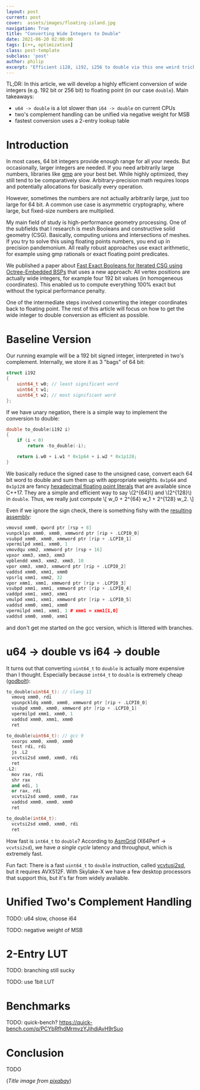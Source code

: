 ```yaml
---
layout: post
current: post
cover:  assets/images/floating-island.jpg
navigation: True
title: "Converting Wide Integers to Double"
date: 2021-06-20 02:00:00
tags: [c++, optimization]
class: post-template
subclass: 'post'
author: philip
excerpt: "Efficient i128, i192, i256 to double via this one weird trick"
---
```


TL;DR: In this article, we will develop a highly efficient conversion of wide integers (e.g. 192 bit or 256 bit) to floating point (in our case `double`).
Main takeaways:

* `u64 -> double` is a lot slower than `i64 -> double` on current CPUs
* two's complement handling can be unified via negative weight for MSB
* fastest conversion uses a 2-entry lookup table

# Introduction

In most cases, 64 bit integers provide enough range for all your needs.
But occasionally, larger integers are needed.
If you need arbitrarily large numbers, libraries like [gmp](https://gmplib.org/) are your best bet.
While highly optimized, they still tend to be comparatively slow.
Arbitrary-precision math requires loops and potentially allocations for basically every operation.

However, sometimes the numbers are not actually arbitrarily large, just too large for 64 bit.
A common use case is asymmetric cryptography, where large, but fixed-size numbers are multiplied.

My main field of study is high-performance geometry processing.
One of the subfields that I research is mesh Booleans and constructive solid geometry (CSG).
Basically, computing unions and intersections of meshes.
If you try to solve this using floating points numbers, you end up in precision pandemonium.
All really robust approaches use exact arithmetic, for example using gmp rationals or exact floating point predicates.

We published a paper about [Fast Exact Booleans for Iterated CSG using Octree-Embedded BSPs](http://www.graphics.rwth-aachen.de/publication/03331/) that uses a new approach:
All vertex positions are actually wide integers, for example four 192 bit values (in homogeneous coordinates).
This enabled us to compute everything 100% exact but without the typical performance penalty.

One of the intermediate steps involved converting the integer coordinates back to floating point.
The rest of this article will focus on how to get the wide integer to double conversion as efficient as possible.

# Baseline Version

Our running example will be a 192 bit signed integer, interpreted in two's complement.
Internally, we store it as 3 "bags" of 64 bit:

```cpp
struct i192
{
    uint64_t w0; // least significant word
    uint64_t w1;
    uint64_t w2; // most significant word
};
```

If we have unary negation, there is a simple way to implement the conversion to double:

```cpp
double to_double(i192 i)
{
    if (i < 0) 
        return -to_double(-i);

    return i.w0 + i.w1 * 0x1p64 + i.w2 * 0x1p128;
}
```

We basically reduce the signed case to the unsigned case, convert each 64 bit word to double and sum them up with appropriate weights.
`0x1p64` and `0x1p128` are fancy [hexadecimal floating point literals](https://en.cppreference.com/w/cpp/language/floating_literal) that are available since C++17.
They are a simple and efficient way to say \\(2^{64}\\) and \\(2^{128}\\) in `double`.
Thus, we really just compute
\\[ w_0 + 2^{64} w_1 + 2^{128} w_2. \\]

Even if we ignore the sign check, there is something fishy with the [resulting assembly](https://godbolt.org/z/Gd1P6eMK8):
```cpp
vmovsd xmm0, qword ptr [rsp + 8]
vunpcklps xmm0, xmm0, xmmword ptr [rip + .LCPI0_0]
vsubpd xmm0, xmm0, xmmword ptr [rip + .LCPI0_1]
vpermilpd xmm1, xmm0, 1
vmovdqu xmm2, xmmword ptr [rsp + 16]
vpxor xmm3, xmm3, xmm3
vpblendd xmm3, xmm2, xmm3, 10
vpor xmm3, xmm3, xmmword ptr [rip + .LCPI0_2]
vaddsd xmm0, xmm1, xmm0
vpsrlq xmm1, xmm2, 32
vpor xmm1, xmm1, xmmword ptr [rip + .LCPI0_3]
vsubpd xmm1, xmm1, xmmword ptr [rip + .LCPI0_4]
vaddpd xmm1, xmm3, xmm1
vmulpd xmm1, xmm1, xmmword ptr [rip + .LCPI0_5]
vaddsd xmm0, xmm1, xmm0
vpermilpd xmm1, xmm1, 1 # xmm1 = xmm1[1,0]
vaddsd xmm0, xmm0, xmm1
```
and don't get me started on the gcc version, which is littered with branches.

# u64 -> double vs i64 -> double

It turns out that converting `uint64_t` to `double` is actually more expensive than I thought.
Especially because `int64_t` to `double` is extremely cheap ([godbolt](https://godbolt.org/z/YMn5TjcPf)):
```cpp
to_double(uint64_t): // clang 11
  vmovq xmm0, rdi
  vpunpckldq xmm0, xmm0, xmmword ptr [rip + .LCPI0_0]
  vsubpd xmm0, xmm0, xmmword ptr [rip + .LCPI0_1]
  vpermilpd xmm1, xmm0, 1
  vaddsd xmm0, xmm1, xmm0
  ret

to_double(uint64_t): // gcc 9
  vxorps xmm0, xmm0, xmm0
  test rdi, rdi
  js .L2
  vcvtsi2sd xmm0, xmm0, rdi
  ret
.L2:
  mov rax, rdi
  shr rax
  and edi, 1
  or rax, rdi
  vcvtsi2sd xmm0, xmm0, rax
  vaddsd xmm0, xmm0, xmm0
  ret

to_double(int64_t):
  vcvtsi2sd xmm0, xmm0, rdi
  ret
```
How fast is `int64_t` to `double`?
According to [AsmGrid](https://asmjit.com/asmgrid/) (X64Perf -> `vcvtsi2sd`), we have _a single cycle_ latency and throughput, which is extremely fast.

Fun fact: There is a fast `uint64_t` to `double` instruction, called [vcvtusi2sd](https://www.felixcloutier.com/x86/vcvtusi2sd), but it requires AVX512F.
With Skylake-X we have a few desktop processors that support this, but it's far from widely available.

# Unified Two's Complement Handling

TODO: u64 slow, choose i64

TODO: negative weight of MSB

# 2-Entry LUT

TODO: branching still sucky

TODO: use 1bit LUT

# Benchmarks

TODO: quick-bench? https://quick-bench.com/q/PCYbRfhdMrmvzYJjhdiAvH9rSuo

# Conclusion

TODO

(_Title image from [pixabay](https://pixabay.com/illustrations/home-mountains-fantasy-floating-5889366/)_)
